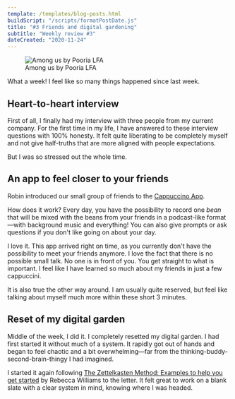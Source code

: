 ```yaml
---
template: /templates/blog-posts.html
buildScript: "/scripts/formatPostDate.js"
title: "#3 Friends and digital gardening"
subtitle: "Weekly review #3"
dateCreated: "2020-11-24"
---
```


<figure>
 <img src="https://cdn.dribbble.com/users/2548965/screenshots/14483558/media/58f1c0f63d4bb35865746eecf4f6b1dd.jpg" alt="Among us by Pooria LFA" />
 <figcaption>
 Among us by Pooria LFA
 </figcaption>
</figure>

What a week! I feel like so many things happened since last week.

## Heart-to-heart interview

First of all, I finally had my interview with three people from my current company. For the first time in my life, I have answered to these interview questions with 100% honesty. It felt quite liberating to be completely myself and not give half-truths that are more aligned with people expectations.

<Comment>But I was so stressed out the whole time.</Comment>

## An app to feel closer to your friends

Robin introduced our small group of friends to the [Cappuccino App](https://capp.fm/).

How does it work? Every day, you have the possibility to record one _bean_ that will be mixed with the beans from your friends in a podcast-like format—with background music and everything! You can also give prompts or ask questions if you don't like going on about your day.

I love it. This app arrived right on time, as you currently don't have the possibility to meet your friends anymore. I love the fact that there is no possible small talk. No one is in front of you. You get straight to what is important. I feel like I have learned so much about my friends in just a few cappuccini.

It is also true the other way around. I am usually quite reserved, but feel like talking about myself much more within these short 3 minutes.

## Reset of my digital garden

Middle of the week, I did it. I completely resetted my digital garden. I had first started it without much of a system. It rapidly got out of hands and began to feel chaotic and a bit overwhelming—far from the thinking-buddy-second-brain-thingy I had imagined.

I started it again following [The Zettelkasten Method: Examples to help you get started](https://medium.com/@rebeccawilliams9941/the-zettelkasten-method-examples-to-help-you-get-started-8f8a44fa9ae6) by Rebecca Williams to the letter. It felt great to work on a blank slate with a clear system in mind, knowing where I was headed.
